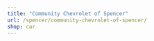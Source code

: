 ```yaml
---
title: "Community Chevrolet of Spencer"
url: /spencer/community-chevrolet-of-spencer/
shop: car
---
```

